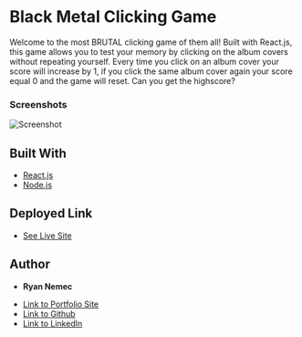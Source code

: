 # Black Metal Clicking Game

Welcome to the most BRUTAL clicking game of them all! Built with React.js, this game allows you to test your memory by clicking on the album covers without repeating yourself. Every time you click on an album cover your score will increase by 1, if you click the same album cover again your score equal 0 and the game will reset. Can you get the highscore?

### Screenshots

![Screenshot](./clickinggame\public\blackmetal.PNG)

## Built With

* [React.js](https://reactjs.org/)
* [Node.js](https://nodejs.org/en/)


## Deployed Link

* [See Live Site](https://gentle-shelf-67923.herokuapp.com/)


## Author

* **Ryan Nemec** 

- [Link to Portfolio Site](https://perfectoment.github.io/Ryan-Portfolio/index.html)
- [Link to Github](https://github.com/perfectoment)
- [Link to LinkedIn](https://www.linkedin.com/in/ryan-nemec-5a6b3a66/)

